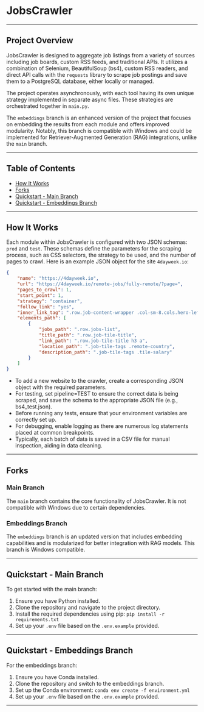 # JobsCrawler

-------
## Project Overview

JobsCrawler is designed to aggregate job listings from a variety of sources including job boards, custom RSS feeds, and traditional APIs. It utilizes a combination of Selenium, BeautifulSoup (bs4), custom RSS readers, and direct API calls with the `requests` library to scrape job postings and save them to a PostgreSQL database, either locally or managed. 

The project operates asynchronously, with each tool having its own unique strategy implemented in separate async files. These strategies are orchestrated together in `main.py`.

The `embeddings` branch is an enhanced version of the project that focuses on embedding the results from each module and offers improved modularity. Notably, this branch is compatible with Windows and could be implemented for Retriever-Augmented Generation (RAG) integrations, unlike the `main` branch.

-------

## Table of Contents

- [How It Works](#how-it-works)
- [Forks](#forks)
- [Quickstart - Main Branch](#quickstart-main-branch)
- [Quickstart - Embeddings Branch](#quickstart-embeddings-branch)
-------

## How It Works

Each module within JobsCrawler is configured with two JSON schemas: `prod` and `test`. These schemas define the parameters for the scraping process, such as CSS selectors, the strategy to be used, and the number of pages to crawl. Here is an example JSON object for the site `4dayweek.io`:

```json
{
    "name": "https://4dayweek.io",
    "url": "https://4dayweek.io/remote-jobs/fully-remote/?page=",
    "pages_to_crawl": 1,
    "start_point": 1,
    "strategy": "container",
    "follow_link": "yes",
    "inner_link_tag": ".row.job-content-wrapper .col-sm-8.cols.hero-left",
    "elements_path": [
        {
            "jobs_path": ".row.jobs-list",
            "title_path": ".row.job-tile-title",
            "link_path": ".row.job-tile-title h3 a",
            "location_path": ".job-tile-tags .remote-country",
            "description_path": ".job-tile-tags .tile-salary"
        }
    ]
}
```

- To add a new website to the crawler, create a corresponding JSON object with the required parameters. 
- For testing, set pipeline=TEST to ensure the correct data is being scraped, and save the schema to the appropriate JSON file (e.g., bs4_test.json). 
- Before running any tests, ensure that your environment variables are correctly set up. 
- For debugging, enable logging as there are numerous log statements placed at common breakpoints.
- Typically, each batch of data is saved in a CSV file for manual inspection, aiding in data cleaning.

-------
## Forks
### Main Branch
The `main` branch contains the core functionality of JobsCrawler. It is not compatible with Windows due to certain dependencies.

### Embeddings Branch
The `embeddings` branch is an updated version that includes embedding capabilities and is modularized for better integration with RAG models. This branch is Windows compatible.

-------
## Quickstart - Main Branch
To get started with the main branch:

1. Ensure you have Python installed.
2. Clone the repository and navigate to the project directory.
3. Install the required dependencies using pip: `pip install -r requirements.txt`
4. Set up your `.env` file based on the `.env.example` provided.
-------

## Quickstart - Embeddings Branch
For the embeddings branch:

1. Ensure you have Conda installed.
2. Clone the repository and switch to the embeddings branch.
3. Set up the Conda environment: `conda env create -f environment.yml`
4. Set up your `.env` file based on the `.env.example` provided.
-------